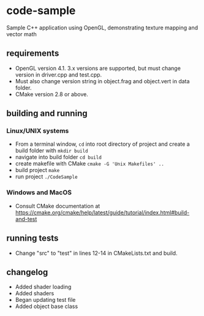 # code-sample
Sample C++ application using OpenGL, demonstrating texture mapping and vector math

## requirements
- OpenGL version 4.1. 3.x versions are supported, but must change version in driver.cpp and test.cpp.
- Must also change version string in object.frag and object.vert in data folder.
- CMake version 2.8 or above.

## building and running
### Linux/UNIX systems
- From a terminal window, `cd` into root directory of project and create a build folder with `mkdir build`
- navigate into build folder `cd build`
- create makefile with CMake `cmake -G 'Unix Makefiles' ..`
- build project `make`
- run project `./CodeSample`

### Windows and MacOS
- Consult CMake documentation at https://cmake.org/cmake/help/latest/guide/tutorial/index.html#build-and-test

## running tests
- Change "src" to "test" in lines 12-14 in CMakeLists.txt and build.

## changelog
- Added shader loading
- Added shaders
- Began updating test file
- Added object base class
